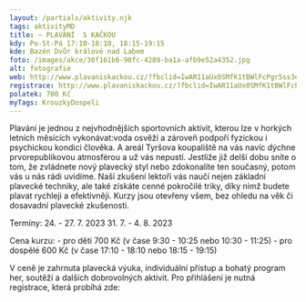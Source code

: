 ```yaml
---
layout: /partials/aktivity.njk
tags: aktivityMD
title: ~ PLAVÁNÍ  S KAČKOU
kdy: Po-St-Pá 17:10-18:10, 18:15-19:15
kde: Bazén Dvůr králové nad Labem
foto: /images/akce/30f161b6-98fc-4289-ba1a-afb9e52a4352.jpg
alt: fotografie
web: http://www.plavaniskackou.cz/?fbclid=IwAR11aUx0SMfK1tBWlFcPgr5ss3ez8NraZvqF93P9g3_CRWjW5ZeZTFssumM
registrace: http://www.plavaniskackou.cz/?fbclid=IwAR11aUx0SMfK1tBWlFcPgr5ss3ez8NraZvqF93P9g3_CRWjW5ZeZTFssumM
polatek: 700 Kč
myTags: KrouzkyDospeli
---
```

<!--StartFragment-->

Plavání je jednou z nejvhodnějších sportovních aktivit, kterou lze v horkých letních měsících vykonávat:voda osvěží a zároveň podpoří fyzickou i psychickou kondici člověka. A areál Tyršova koupaliště na vás navíc dýchne prvorepublikovou atmosférou a už vás nepustí. Jestliže již delší dobu sníte o tom, že zvládnete nový plavecký styl nebo zdokonalíte ten současný, potom vás u nás rádi uvidíme. Naši zkušení lektoři vás naučí nejen základní plavecké techniky, ale také získáte [](<>)cenné pokročilé triky, díky nimž budete plavat rychleji a efektivněji. Kurzy jsou otevřeny všem, bez ohledu na věk či dosavadní plavecké zkušenosti.

Termíny: 24. - 27. 7. 2023 31. 7. - 4. 8. 2023

Cena kurzu: - pro děti 700 Kč (v čase 9:30 - 10:25 nebo 10:30 - 11:25) - pro dospělé 600 Kč (v čase 17:10 - 18:10 nebo 18:15 - 19:15)

V ceně je zahrnuta plavecká výuka, individuální přístup a bohatý program her, soutěží a dalších dobrovolných aktivit. Pro přihlášení je nutná registrace, která probíhá zde:

<!--EndFragment-->